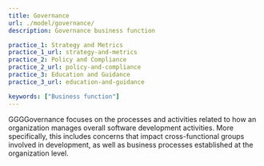 ```yaml
---
title: Governance
url: ./model/governance/
description: Governance business function

practice_1: Strategy and Metrics
practice_1_url: strategy-and-metrics
practice_2: Policy and Compliance
practice_2_url: policy-and-compliance
practice_3: Education and Guidance
practice_3_url: education-and-guidance

keywords: ["Business function"]
---
```


GGGGovernance focuses on the processes and activities related to how an organization manages overall software development activities. More specifically, this includes concerns that impact cross-functional groups involved in development, as well as business processes established at the organization level.

